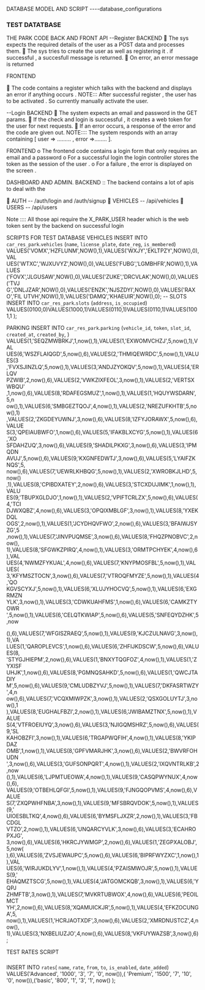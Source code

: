 DATABASE MODEL AND SCRIPT 
----database_configurations 

### TEST DATATBASE

THE PARK CODE BACK AND FRONT API
--Register
BACKEND
 The sys expects the required details of the user as a POST data and processes them.
 The sys tries to create the user as well as registering it . if successful , a succesfull
message is returned.
 On error, an error message is returned

FRONTEND

 The code contains a register which talks with the backend and displays an error if
anything occurs .
NOTE:::
After successful register , the user has to be activated . So currently manually
activate the user.

--Login
BACKEND
 The system expects an email and password in the GET params.
 If the check and login is successful , it creates a web token for the user for next
requests.
 If an error occurs, a response of the error and the code are given out.
NOTE::::
The system responds with an array containing [ user => ......... , error =>........ ].

FRONTEND
o The frontend code contains a login form that only requires an email and a password
o For a successful login the login controller stores the token as the session of the user .
o For a failure , the error is displayed on the screen .

DASHBOARD AND ADMIN.
BACKEND ::
The backend contains a lot of apis to deal with the

 AUTH -- /auth/login and /auth/signup
 VEHICLES -- /api/vehicles
 USERS -- /api/users

Note :::: All those api require the X_PARK_USER header which is the web token sent by
the backend on successful login

SCRIPTS FOR TEST DATABASE
VEHICLES
INSERT INTO `car_res_park`.`vehicles`
(`name`,
`license_plate`,
`date_reg`,
`is_membered`)
VALUES('VOMX','HZFLUNM',NOW(),1),VALUES('WXJY','EKLTPZY',NOW(),0),VAL
UES('WTXC','WJXUVYZ',NOW(),0),VALUES('FUBG','LGMBHFR',NOW(),1),VALUES
('FOVX','JLGUSAW',NOW(),0),VALUES('ZUKE','DRCVLAK',NOW(),0),VALUES('TVJ
G','DNLJZAR',NOW(),0),VALUES('ENZK','NJSZDYI',NOW(),0),VALUES('RAXO','FIL
UTVH',NOW(),1),VALUES('DAMQ','KHAEUIR',NOW(),0);
-- SLOTS
INSERT INTO `car_res_park`.`slots`
(`address`,
`is_occupied`)
VALUES(0100,0)VALUES(1000,1)VALUES(0110,1)VALUES(0110,1)VALUES(1001,1
);

PARKING
INSERT INTO `car_res_park`.`parking`
(`vehicle_id`,
`token`,
`slot_id`,
`created_at`,
`created_by`,
)
VALUES(1,'SEQZMWBRKJ',1,now(),1),VALUES(1,'EXWOMVCHZJ',5,now(),1),VAL
UES(6,'WSZFLAIQGD',5,now(),6),VALUES(2,'THMIQEWRDC',5,now(),1),VALUES(3
,'FVXSJINZLQ',5,now(),1),VALUES(3,'ANDJZYOKQV',5,now(),1),VALUES(4,'ERLQV
PZWIB',2,now(),6),VALUES(2,'VWKZIXFEOL',3,now(),1),VALUES(2,'VERTSXWBQU'
,1,now(),6),VALUES(8,'RDAFEGSMUZ',1,now(),1),VALUES(1,'HQUYWSDARN',5,n
ow(),1),VALUES(6,'SMBGEZTQOJ',4,now(),1),VALUES(2,'NREZUFKHTB',5,now(),1)
,VALUES(2,'ZKGDEYUWNJ',3,now(),6),VALUES(8,'IZFYJORAWX',5,now(),6),VALUE
S(3,'QPEIAUBWFO',1,now(),6),VALUES(5,'IFAKBLXCYG',5,now(),1),VALUES(6,'XO
SFDAHZUQ',3,now(),6),VALUES(9,'SHADILPKXG',3,now(),6),VALUES(3,'IPMQDN
AVUJ',5,now(),6),VALUES(9,'KXGNFEDWTJ',3,now(),6),VALUES(5,'LYAIFZKNQS',5,
now(),6),VALUES(7,'UEWRLKHBQG',5,now(),1),VALUES(2,'XWROBKJLHD',5,now()
,1),VALUES(8,'CPIBDXATEY',2,now(),6),VALUES(3,'STCXDUJIMK',1,now(),1),VALU
ES(9,'TBUPXGLDJO',1,now(),1),VALUES(2,'VPIFTCRLZX',5,now(),6),VALUES(4,'TCI
DJWXQBZ',4,now(),6),VALUES(3,'OPQIXMBLGF',3,now(),1),VALUES(8,'YXEKDQL
OGS',2,now(),1),VALUES(1,'JCYDHQVFWO',2,now(),6),VALUES(3,'BFAIWJSYZG',5
,now(),1),VALUES(7,'JINVPUQMSE',3,now(),6),VALUES(8,'FHQZPNOBVC',2,now(),
1),VALUES(8,'SFGWKZPIRQ',4,now(),1),VALUES(3,'ORMTPCHYEK',4,now(),6),VAL
UES(4,'NWMZFYKUAL',4,now(),6),VALUES(7,'KNYPMOSFBL',5,now(),1),VALUES(
3,'KFYMSZTOCN',3,now(),6),VALUES(7,'VTROQFMYZE',5,now(),1),VALUES(4,'QO
KGVSCYXJ',5,now(),1),VALUES(6,'XLUJYHOCVQ',5,now(),1),VALUES(6,'EXGRMZN
YLK',3,now(),1),VALUES(3,'CDWKUAHFMS',1,now(),6),VALUES(6,'CAMKZTYOWR
',5,now(),1),VALUES(6,'CELQTKWIAP',5,now(),6),VALUES(5,'SNFEQYDZHK',5,now

(),6),VALUES(7,'WFGISZRAEQ',5,now(),1),VALUES(9,'KJCZULNAVG',3,now(),1),VA
LUES(1,'QAROPLEVCS',1,now(),6),VALUES(6,'ZHFIJKDSCW',5,now(),6),VALUES(8,
'STYGJHIEPM',2,now(),6),VALUES(1,'BNXYTQGFOZ',4,now(),1),VALUES(1,'ZYXISF
UHJK',1,now(),6),VALUES(8,'PGMNQSAHKD',5,now(),6),VALUES(1,'QWCJTADIY
M',5,now(),6),VALUES(9,'CMLUDBZYVJ',5,now(),1),VALUES(7,'DKFASRTWZY',4,n
ow(),6),VALUES(7,'VCQXMIWPZK',3,now(),1),VALUES(2,'QSXGOLUYTJ',3,now(),1
),VALUES(8,'EUGHALFBZI',2,now(),1),VALUES(6,'JWIBAMZTNX',5,now(),1),VALUE
S(4,'VTFROEIUYQ',3,now(),6),VALUES(3,'NJIGQMSHRZ',5,now(),6),VALUES(9,'SL
KAHOBZFI',3,now(),1),VALUES(6,'TRGAPWQFIH',4,now(),1),VALUES(8,'YKIPDAZ
OMB',1,now(),1),VALUES(8,'GPFVMARJHK',3,now(),6),VALUES(2,'BWVRFOHUDN
',3,now(),6),VALUES(3,'GUFSONPQRT',4,now(),1),VALUES(2,'IXQVNTRLKB',2,now
(),1),VALUES(6,'LJPMTUEOWA',4,now(),1),VALUES(9,'CASQPWYNUX',4,now(),6),
VALUES(9,'OTBEHLQFGI',5,now(),1),VALUES(9,'FJNGQOPVMS',4,now(),6),VALUE
S(7,'ZXQPWHFNBA',3,now(),1),VALUES(9,'MFSBRQVDOK',5,now(),1),VALUES(9,'
UIOESBLTKQ',4,now(),6),VALUES(6,'BYMSFLJXZR',2,now(),1),VALUES(3,'FBCDGL
VTZO',2,now(),1),VALUES(6,'UNQARCYVLK',3,now(),6),VALUES(3,'ECAHROPXJG',
3,now(),6),VALUES(6,'HKRCJYWMGP',2,now(),6),VALUES(1,'ZEGPXALOBJ',5,now(
),6),VALUES(6,'ZVSJEWAUPC',5,now(),6),VALUES(6,'BIPRFWYZXC',1,now(),1),VAL
UES(6,'WIRJUKDLYV',1,now(),1),VALUES(4,'PZAISMWOJR',5,now(),1),VALUES(9,'
EHAQMZTSCG',5,now(),1),VALUES(4,'JATGOMCKQB',3,now(),1),VALUES(6,'YQPJ
ZHMFTB',3,now(),1),VALUES(7,'MVKRTUBWOX',4,now(),6),VALUES(6,'PEOILMCT
YH',2,now(),6),VALUES(8,'XQAMUICKJR',5,now(),1),VALUES(4,'EFKZOCUNGA',5,
now(),1),VALUES(1,'HCRJAOTXDF',3,now(),6),VALUES(2,'XMRDNUSTCZ',4,now(),
1),VALUES(3,'NXBELIUZJO',4,now(),6),VALUES(8,'VKFUYWAZSB',3,now(),6);

TEST RATES SCRIPT
###
INSERT INTO `rates`( `name`, `rate`, `from`, `to`, `is_enabled`, `date_added`)
VALUES('Advanced', '1000', '3', '7', '0', now()),( 'Premium', '1500', '7', '10', '0', now()),('basic', '800', '1', '3', '1', now() );

##
